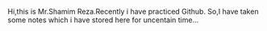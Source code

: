 Hi,this is Mr.Shamim Reza.Recently i have practiced Github.
So,I have taken some notes which i have stored here for uncentain time...



